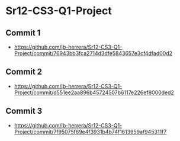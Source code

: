 # Sr12-CS3-Q1-Project
## Commit 1
  - https://github.com/jb-herrera/Sr12-CS3-Q1-Project/commit/76943bb3fca2714d3dfe5843657e3cf4dfad00d2

## Commit 2
  - https://github.com/jb-herrera/Sr12-CS3-Q1-Project/commit/d551ee2aa896b45724507b6117e226ef8000ded2

## Commit 3
  - https://github.com/jb-herrera/Sr12-CS3-Q1-Project/commit/7f95075f69e4f3931b4b74f1613959af945311f7